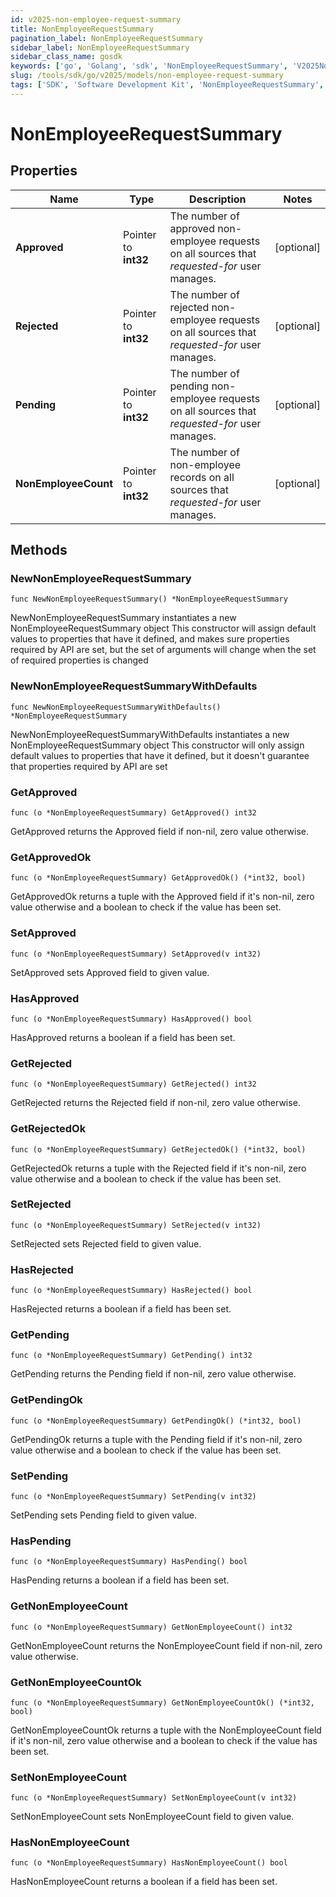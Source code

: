 ```yaml
---
id: v2025-non-employee-request-summary
title: NonEmployeeRequestSummary
pagination_label: NonEmployeeRequestSummary
sidebar_label: NonEmployeeRequestSummary
sidebar_class_name: gosdk
keywords: ['go', 'Golang', 'sdk', 'NonEmployeeRequestSummary', 'V2025NonEmployeeRequestSummary'] 
slug: /tools/sdk/go/v2025/models/non-employee-request-summary
tags: ['SDK', 'Software Development Kit', 'NonEmployeeRequestSummary', 'V2025NonEmployeeRequestSummary']
---
```


# NonEmployeeRequestSummary

## Properties

Name | Type | Description | Notes
------------ | ------------- | ------------- | -------------
**Approved** | Pointer to **int32** | The number of approved non-employee requests on all sources that *requested-for* user manages. | [optional] 
**Rejected** | Pointer to **int32** | The number of rejected non-employee requests on all sources that *requested-for* user manages. | [optional] 
**Pending** | Pointer to **int32** | The number of pending non-employee requests on all sources that *requested-for* user manages. | [optional] 
**NonEmployeeCount** | Pointer to **int32** | The number of non-employee records on all sources that *requested-for* user manages. | [optional] 

## Methods

### NewNonEmployeeRequestSummary

`func NewNonEmployeeRequestSummary() *NonEmployeeRequestSummary`

NewNonEmployeeRequestSummary instantiates a new NonEmployeeRequestSummary object
This constructor will assign default values to properties that have it defined,
and makes sure properties required by API are set, but the set of arguments
will change when the set of required properties is changed

### NewNonEmployeeRequestSummaryWithDefaults

`func NewNonEmployeeRequestSummaryWithDefaults() *NonEmployeeRequestSummary`

NewNonEmployeeRequestSummaryWithDefaults instantiates a new NonEmployeeRequestSummary object
This constructor will only assign default values to properties that have it defined,
but it doesn't guarantee that properties required by API are set

### GetApproved

`func (o *NonEmployeeRequestSummary) GetApproved() int32`

GetApproved returns the Approved field if non-nil, zero value otherwise.

### GetApprovedOk

`func (o *NonEmployeeRequestSummary) GetApprovedOk() (*int32, bool)`

GetApprovedOk returns a tuple with the Approved field if it's non-nil, zero value otherwise
and a boolean to check if the value has been set.

### SetApproved

`func (o *NonEmployeeRequestSummary) SetApproved(v int32)`

SetApproved sets Approved field to given value.

### HasApproved

`func (o *NonEmployeeRequestSummary) HasApproved() bool`

HasApproved returns a boolean if a field has been set.

### GetRejected

`func (o *NonEmployeeRequestSummary) GetRejected() int32`

GetRejected returns the Rejected field if non-nil, zero value otherwise.

### GetRejectedOk

`func (o *NonEmployeeRequestSummary) GetRejectedOk() (*int32, bool)`

GetRejectedOk returns a tuple with the Rejected field if it's non-nil, zero value otherwise
and a boolean to check if the value has been set.

### SetRejected

`func (o *NonEmployeeRequestSummary) SetRejected(v int32)`

SetRejected sets Rejected field to given value.

### HasRejected

`func (o *NonEmployeeRequestSummary) HasRejected() bool`

HasRejected returns a boolean if a field has been set.

### GetPending

`func (o *NonEmployeeRequestSummary) GetPending() int32`

GetPending returns the Pending field if non-nil, zero value otherwise.

### GetPendingOk

`func (o *NonEmployeeRequestSummary) GetPendingOk() (*int32, bool)`

GetPendingOk returns a tuple with the Pending field if it's non-nil, zero value otherwise
and a boolean to check if the value has been set.

### SetPending

`func (o *NonEmployeeRequestSummary) SetPending(v int32)`

SetPending sets Pending field to given value.

### HasPending

`func (o *NonEmployeeRequestSummary) HasPending() bool`

HasPending returns a boolean if a field has been set.

### GetNonEmployeeCount

`func (o *NonEmployeeRequestSummary) GetNonEmployeeCount() int32`

GetNonEmployeeCount returns the NonEmployeeCount field if non-nil, zero value otherwise.

### GetNonEmployeeCountOk

`func (o *NonEmployeeRequestSummary) GetNonEmployeeCountOk() (*int32, bool)`

GetNonEmployeeCountOk returns a tuple with the NonEmployeeCount field if it's non-nil, zero value otherwise
and a boolean to check if the value has been set.

### SetNonEmployeeCount

`func (o *NonEmployeeRequestSummary) SetNonEmployeeCount(v int32)`

SetNonEmployeeCount sets NonEmployeeCount field to given value.

### HasNonEmployeeCount

`func (o *NonEmployeeRequestSummary) HasNonEmployeeCount() bool`

HasNonEmployeeCount returns a boolean if a field has been set.


